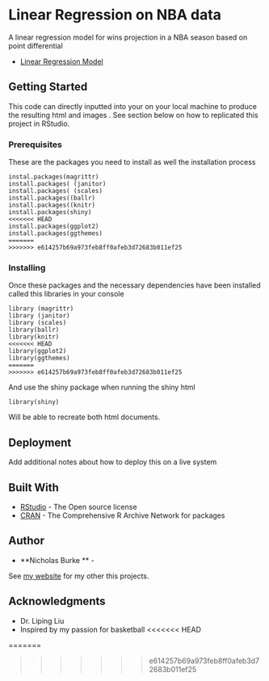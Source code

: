 # Linear Regression on NBA data
A linear regression model for wins projection in a NBA season based on point differential

* [Linear Regression Model](https://rpubs.com/nburke2/629014)

## Getting Started

This code can directly inputted into your on your local machine to produce the resulting html and images . See section below on how to replicated this project in RStudio.

### Prerequisites

These are the packages you need to install as well the installation process 

```
instal.packages(magrittr) 
install.packages( (janitor) 
install.packages( (scales) 
install.packages((ballr)
install.packages((knitr)
install.packages(shiny)
<<<<<<< HEAD
install.packages(ggplot2)
install.packages(ggthemes)
=======
>>>>>>> e614257b69a973feb8ff0afeb3d72683b011ef25
```

### Installing

Once these packages and the necessary dependencies have been installed called this libraries in your console 

```
library (magrittr) 
library (janitor) 
library (scales) 
library(ballr)
library(knitr)
<<<<<<< HEAD
library(ggplot2)
library(ggthemes)
=======
>>>>>>> e614257b69a973feb8ff0afeb3d72683b011ef25
```

And use the shiny package when running the shiny html

```
library(shiny)

```

Will be able to recreate both html documents.


## Deployment

Add additional notes about how to deploy this on a live system

## Built With

* [RStudio](https://rstudio.com/products/rstudio/#rstudio-desktop) - The Open source license
* [CRAN](https://cran.r-project.org/) - The Comprehensive R Archive Network for packages


## Author

* **Nicholas Burke ** - 

See [my website](https://rpubs.com/nburke2) for my other this projects.


## Acknowledgments

* Dr. Liping Liu
* Inspired by my passion for basketball
<<<<<<< HEAD

=======
>>>>>>> e614257b69a973feb8ff0afeb3d72683b011ef25
